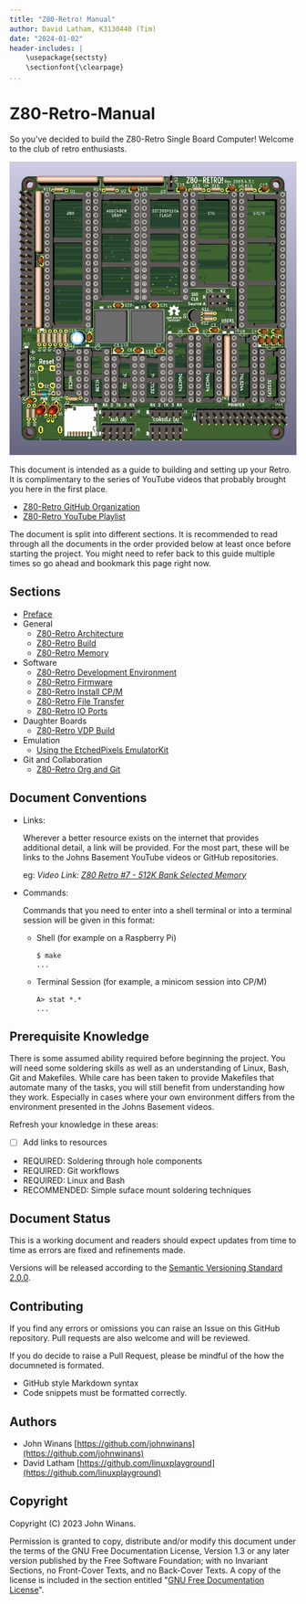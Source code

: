 ```yaml
---
title: "Z80-Retro! Manual"
author: David Latham, K3130440 (Tim)
date: "2024-01-02"
header-includes: |
    \usepackage{sectsty}
    \sectionfont{\clearpage}
...
```


# Z80-Retro-Manual

So you've decided to build the Z80-Retro Single Board Computer! Welcome to the
club of retro enthusiasts.

![3D Render of the Z80-Retro CPU Board](./assets/2063-Z80.jpg "Z80-Retro CPU Board")

This document is intended as a guide to building and setting up your Retro.  It
is complimentary to the series of YouTube videos that probably brought you here
in the first place.

- [Z80-Retro GitHub Organization](https://github.com/Z80-Retro)
- [Z80-Retro YouTube Playlist](https://www.youtube.com/playlist?list=PL3by7evD3F51Cf9QnsAEdgSQ4cz7HQZX5)

The document is split into different sections.  It is recommended to read
through all the documents in the order provided below at least once before
starting the project.  You might need to refer back to this guide multiple times
so go ahead and bookmark this page right now.

## Sections

- [Preface](./PREFACE.md)
- General
  - [Z80-Retro Architecture](./Z80-RETRO-ARCHITECTURE.md)
  - [Z80-Retro Build](./Z80-RETRO-BUILD.md)
  - [Z80-Retro Memory](./Z80-RETRO-MEMORY.md)
- Software
  - [Z80-Retro Development Environment](./Z80-RETRO-DEVELOPMENT.md)
  - [Z80-Retro Firmware](./Z80-RETRO-FIRMWARE.md)
  - [Z80-Retro Install CP/M](./Z80-RETRO-INSTALL-CPM.md)
  - [Z80-Retro File Transfer](./Z80-RETRO-FILE-XFER.md)
  - [Z80-Retro IO Ports](./Z80-RETRO-IO-PORTS.md)
- Daughter Boards
  - [Z80-Retro VDP Build](./Z80-RETRO-VDP-BUILD.md)
- Emulation
  - [Using the EtchedPixels EmulatorKit](./Z80-RETRO-EMULATOR.md)
- Git and Collaboration
  - [Z80-Retro Org and Git](./Z80-RETRO-ORG-AND-GIT.md)

## Document Conventions

- Links:

  Wherever a better resource exists on the internet that provides additional
  detail, a link will be provided.  For the most part, these will be links to
  the Johns Basement YouTube videos or GitHub repositories.

  eg: _Video Link:  [Z80 Retro #7 - 512K Bank Selected Memory](https://www.youtube.com/watch?v=zrnZkAMAh6A)_

- Commands:

  Commands that you need to enter into a shell terminal or into a terminal
  session will be given in this format:

  - Shell (for example on a Raspberry Pi)

    ```text
    $ make
    ...
    ```

  - Terminal Session (for example, a minicom session into CP/M)

    ```text
    A> stat *.*
    ...
    ```

## Prerequisite Knowledge

There is some assumed ability required before beginning the project.  You will
need some soldering skills as well as an understanding of Linux, Bash, Git and
Makefiles.  While care has been taken to provide Makefiles that automate many
of the tasks, you will still benefit from understanding how they work.
Especially in cases where your own environment differs from the environment
presented in the Johns Basement videos.

Refresh your knowledge in these areas:

- [ ] Add links to resources

- REQUIRED: Soldering through hole components
- REQUIRED: Git workflows
- REQUIRED: Linux and Bash
- RECOMMENDED: Simple suface mount soldering techniques

## Document Status

This is a working document and readers should expect updates from time to time
as errors are fixed and refinements made.

Versions will be released according to the  [Semantic Versioning Standard 2.0.0](https://semver.org/spec/v2.0.0.html).

## Contributing

If you find any errors or omissions you can raise an Issue on this GitHub
repository.  Pull requests are also welcome and will be reviewed.

If you do decide to raise a Pull Request, please be mindful of the how the
documneted is formated.

- GitHub style Markdown syntax
- Code snippets must be formatted correctly.

## Authors

- John Winans [https://github.com/johnwinans](https://github.com/johnwinans)
- David Latham [https://github.com/linuxplayground](https://github.com/linuxplayground)

## Copyright

  Copyright (C)  2023  John Winans.

  Permission is granted to copy, distribute and/or modify this document under
  the terms of the GNU Free Documentation License, Version 1.3 or any later
  version published by the Free Software Foundation; with no Invariant Sections,
  no Front-Cover Texts, and no Back-Cover Texts.
  A copy of the license is included in the section entitled
  "[GNU Free Documentation License](./GNU%20Free%20Documentation%20License.md)".
